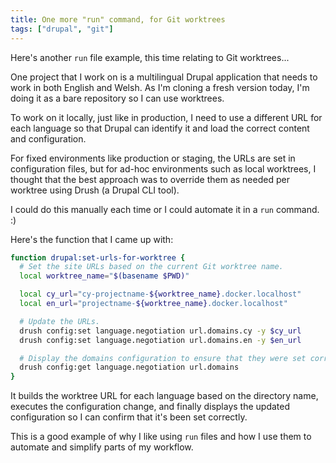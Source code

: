 ```yaml
---
title: One more "run" command, for Git worktrees
tags: ["drupal", "git"]
---
```


Here's another `run` file example, this time relating to Git worktrees...

One project that I work on is a multilingual Drupal application that needs to work in both English and Welsh. As I'm cloning a fresh version today, I'm doing it as a bare repository so I can use worktrees.

To work on it locally, just like in production, I need to use a different URL for each language so that Drupal can identify it and load the correct content and configuration.

For fixed environments like production or staging, the URLs are set in configuration files, but for ad-hoc environments such as local worktrees, I thought that the best approach was to override them as needed per worktree using Drush (a Drupal CLI tool).

I could do this manually each time or I could automate it in a `run` command. :)

Here's the function that I came up with:

```bash
function drupal:set-urls-for-worktree {
  # Set the site URLs based on the current Git worktree name.
  local worktree_name="$(basename $PWD)"

  local cy_url="cy-projectname-${worktree_name}.docker.localhost"
  local en_url="projectname-${worktree_name}.docker.localhost"

  # Update the URLs.
  drush config:set language.negotiation url.domains.cy -y $cy_url
  drush config:set language.negotiation url.domains.en -y $en_url

  # Display the domains configuration to ensure that they were set correctly.
  drush config:get language.negotiation url.domains
}
```

It builds the worktree URL for each language based on the directory name, executes the configuration change, and finally displays the updated configuration so I can confirm that it's been set correctly.

This is a good example of why I like using `run` files and how I use them to automate and simplify parts of my workflow.
